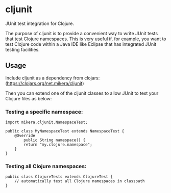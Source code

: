 cljunit
=======

JUnit test integration for Clojure.

The purpose of cljunit is to provide a convenient way to write JUnit tests that test Clojure namespaces. This is
very useful if, for example, you want to test Clojure code within a Java IDE like Eclipse that has integrated
JUnit testing facilities.

## Usage

Include cljunit as a dependency from clojars: (https://clojars.org/net.mikera/cljunit)

Then you can extend one of the cljunit classes to allow JUnit to test your Clojure files as below:

### Testing a specific namespace:

    import mikera.cljunit.NamespaceTest;
    
    public class MyNamespaceTest extends NamespaceTest {
    	@Override
    		public String namespace() {
    		return "my.clojure.namespace";
    	}
    }
    
### Testing all Clojure namespaces:    

    public class ClojureTests extends ClojureTest {
    	// automatically test all Clojure namespaces in classpath
    }